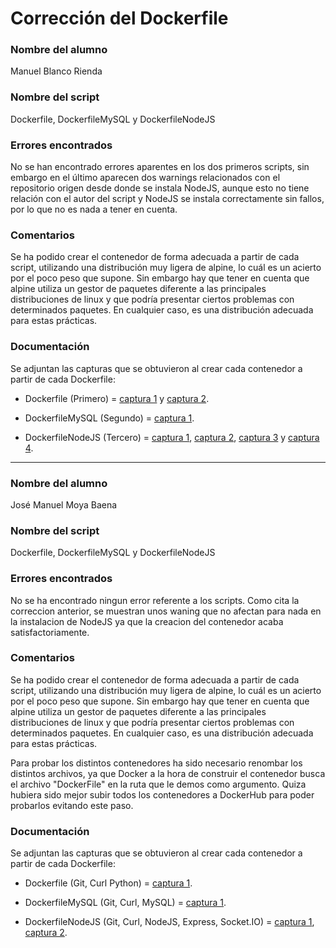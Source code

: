 # Corrección del Dockerfile

### Nombre del alumno
Manuel Blanco Rienda

### Nombre del script
Dockerfile, DockerfileMySQL y DockerfileNodeJS

### Errores encontrados
No se han encontrado errores aparentes en los dos primeros scripts, sin embargo en el último aparecen dos warnings relacionados con el repositorio origen desde donde se instala NodeJS, aunque esto no tiene relación con el autor del script y NodeJS se instala correctamente sin fallos, por lo que no es nada a tener en cuenta.

### Comentarios
Se ha podido crear el contenedor de forma adecuada a partir de cada script, utilizando una distribución muy ligera de alpine, lo cuál es un acierto por el poco peso que supone. Sin embargo hay que tener en cuenta que alpine utiliza un gestor de paquetes diferente a las principales distribuciones de linux y que podría presentar ciertos problemas con determinados paquetes. En cualquier caso, es una distribución adecuada para estas prácticas.

### Documentación

Se adjuntan las capturas que se obtuvieron al crear cada contenedor a partir de cada Dockerfile:

* Dockerfile (Primero) = [captura 1](https://github.com/manuelbr/Proyecto_CC/blob/gh-pages/images/jose1.png) y [captura 2](https://github.com/manuelbr/Proyecto_CC/blob/gh-pages/images/jose2.png).

* DockerfileMySQL (Segundo) = [captura 1](https://github.com/manuelbr/Proyecto_CC/blob/gh-pages/images/jose3.png).

* DockerfileNodeJS (Tercero) = [captura 1](https://github.com/manuelbr/Proyecto_CC/blob/gh-pages/images/jose4.png), [captura 2](https://github.com/manuelbr/Proyecto_CC/blob/gh-pages/images/jose5.png), [captura 3](https://github.com/manuelbr/Proyecto_CC/blob/gh-pages/images/jose6.png) y [captura 4](https://github.com/manuelbr/Proyecto_CC/blob/gh-pages/images/jose7.png).

---

### Nombre del alumno
José Manuel Moya Baena

### Nombre del script
Dockerfile, DockerfileMySQL y DockerfileNodeJS

### Errores encontrados
No se ha encontrado ningun error referente a los scripts. Como cita la correccion anterior, se muestran unos waning que no afectan para nada en la instalacion de NodeJS ya que la creacion del contenedor acaba satisfactoriamente.

### Comentarios
Se ha podido crear el contenedor de forma adecuada a partir de cada script, utilizando una distribución muy ligera de alpine, lo cuál es un acierto por el poco peso que supone. Sin embargo hay que tener en cuenta que alpine utiliza un gestor de paquetes diferente a las principales distribuciones de linux y que podría presentar ciertos problemas con determinados paquetes. En cualquier caso, es una distribución adecuada para estas prácticas.

Para probar los distintos contenedores ha sido necesario renombar los distintos archivos, ya que Docker a la hora de construir el contenedor busca el archivo "DockerFile" en la ruta que le demos como argumento. Quiza hubiera sido mejor subir todos los contenedores a DockerHub para poder probarlos evitando este paso.

### Documentación

Se adjuntan las capturas que se obtuvieron al crear cada contenedor a partir de cada Dockerfile:

* Dockerfile (Git, Curl Python) = [captura 1](https://github.com/jose999/PlayAnywhere/blob/master/contenedores/imagenes/DockerFile.png).

* DockerfileMySQL (Git, Curl, MySQL) = [captura 1](https://github.com/jose999/PlayAnywhere/blob/master/contenedores/imagenes/DockerHubMySQL.png).

* DockerfileNodeJS (Git, Curl, NodeJS, Express, Socket.IO) = [captura 1](https://github.com/jose999/PlayAnywhere/blob/master/contenedores/imagenes/DockerFile%20NodeJS1.png), [captura 2](https://github.com/jose999/PlayAnywhere/blob/master/contenedores/imagenes/DockerFile%20NodeJS2.png).
